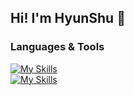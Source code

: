 ## Hi! I'm HyunShu 👋

<!--
**hsl26/hsl26** is a ✨ _special_ ✨ repository because its `README.md` (this file) appears on your GitHub profile.

Here are some ideas to get you started:

- 🔭 I’m currently working on ...
- 🌱 I’m currently learning ...
- 👯 I’m looking to collaborate on ...
- 🤔 I’m looking for help with ...
- 💬 Ask me about ...
- 📫 How to reach me: ...
- 😄 Pronouns: ...
- ⚡ Fun fact: ...
-->

### Languages & Tools

[![My Skills](https://skillicons.dev/icons?i=c,cpp,py,pytorch,tensorflow)](https://skillicons.dev)
<br/>
[![My Skills](https://skillicons.dev/icons?i=html,css,js,ts,react&theme=light)](https://skillicons.dev)
